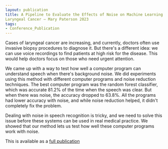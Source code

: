 ```yaml
---
layout: publication
title: A Pipeline to Evaluate the Effects of Noise on Machine Learning Detection of
Laryngeal Cancer – Mary Paterson 2023
tags:
- Conference_Publication
---
```


Cases of laryngeal cancer are increasing, and currently, doctors often use invasive biopsy procedures to diagnose it. But there's a different idea: we can use voice recordings to find patients at high risk for the disease. This would help doctors focus on those who need urgent attention.

We came up with a way to test how well a computer program can understand speech when there's background noise. We did experiments using this method with different computer programs and noise reduction techniques. The best computer program was the random forest classifier, which was accurate 81.2% of the time when the speech was clear. But when there was noise, the accuracy dropped to 63.8%. All the programs had lower accuracy with noise, and while noise reduction helped, it didn't completely fix the problem.

Dealing with noise in speech recognition is tricky, and we need to solve this issue before these systems can be used in real medical practice. We showed that our method lets us test how well these computer programs work with noise.

This is available as a [full publication](https://www.isca-speech.org/archive/interspeech_2023/paterson23_interspeech.html)





